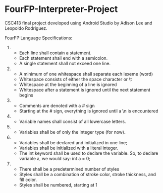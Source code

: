 # FourFP-Interpreter-Project

CSC413 final project developed using Android Studio by Adison Lee and Leopoldo Rodriguez.

FourFP Language Specifications:

1.  
    - Each line shall contain a statement. 
    - Each statement shall end with a semicolon.
    - A single statement shall not exceed one line.

2. 
   - A minimum of one whitespace shall separate each lexeme (word)
   - Whitespace consists of either the space character or \t
   - Whitespace at the beginning of a line is ignored
   - Whitespace after a statement is ignored until the next statement begins

3. 
   - Comments are denoted with a # sign
   - Starting at the # sign, everything is ignored until a \n is encountered

4. 
   - Variable names shall consist of all lowercase letters.

5. 
   - Variables shall be of only the integer type (for now).

6. 
   - Variables shall be declared and initialized in one line;
   - Variables shall be initialized with a literal integer.
   - The int keyword shall be used to declare the variable. So, to declare variable a, we
     would say:
                         int a = 0;
                                 
7. 
   - There shall be a predetermined number of styles
   - Styles shall be a combination of stroke color, stroke thickness, and fill color.
   - Styles shall be numbered, starting at 1
